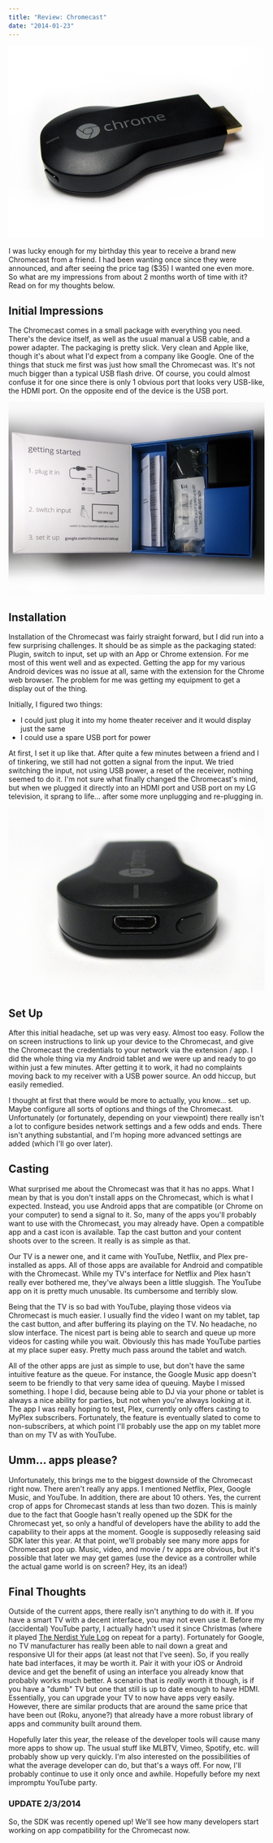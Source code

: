 ```yaml
---
title: "Review: Chromecast"
date: "2014-01-23"
---
```


![Chromecast](images/chromecast_front.jpg)

I was lucky enough for my birthday this year to receive a brand new Chromecast from a friend. I had been wanting once since they were announced, and after seeing the price tag ($35) I wanted one even more. So what are my impressions from about 2 months worth of time with it? Read on for my thoughts below.

## Initial Impressions

The Chromecast comes in a small package with everything you need. There's the device itself, as well as the usual manual a USB cable, and a power adapter. The packaging is pretty slick. Very clean and Apple like, though it's about what I'd expect from a company like Google. One of the things that stuck me first was just how small the Chromecast was. It's not much bigger than a typical USB flash drive. Of course, you could almost confuse it for one since there is only 1 obvious port that looks very USB-like, the HDMI port. On the opposite end of the device is the USB port.

![Chromecast Packaging](images/chromecast_packaging.jpg)

## Installation

Installation of the Chromecast was fairly straight forward, but I did run into a few surprising challenges. It should be as simple as the packaging stated: Plugin, switch to input, set up with an App or Chrome extension. For me most of this went well and as expected. Getting the app for my various Android devices was no issue at all, same with the extension for the Chrome web browser. The problem for me was getting my equipment to get a display out of the thing.

Initially, I figured two things:

- I could just plug it into my home theater receiver and it would display just the same
- I could use a spare USB port for power

At first, I set it up like that. After quite a few minutes between a friend and I of tinkering, we still had not gotten a signal from the input. We tried switching the input, not using USB power, a reset of the receiver, nothing seemed to do it. I'm not sure what finally changed the Chromecast's mind, but when we plugged it directly into an HDMI port and USB port on my LG television, it sprang to life... after some more unplugging and re-plugging in.

![Chromcast USB port](images/chromecast_port.jpg)

## Set Up

After this initial headache, set up was very easy. Almost too easy. Follow the on screen instructions to link up your device to the Chromecast, and give the Chromecast the credentials to your network via the extension / app. I did the whole thing via my Android tablet and we were up and ready to go within just a few minutes. After getting it to work, it had no complaints moving back to my receiver with a USB power source. An odd hiccup, but easily remedied.

I thought at first that there would be more to actually, you know... set up. Maybe configure all sorts of options and things of the Chromecast. Unfortunately (or fortunately, depending on your viewpoint) there really isn't a lot to configure besides network settings and a few odds and ends. There isn't anything substantial, and I'm hoping more advanced settings are added (which I'll go over later).

## Casting

What surprised me about the Chromecast was that it has no apps. What I mean by that is you don't install apps on the Chromecast, which is what I expected. Instead, you use Android apps that are compatible (or Chrome on your computer) to send a signal to it. So, many of the apps you'll probably want to use with the Chromecast, you may already have. Open a compatible app and a cast icon is available. Tap the cast button and your content shoots over to the screen. It really is as simple as that.

Our TV is a newer one, and it came with YouTube, Netflix, and Plex pre-installed as apps. All of those apps are available for Android and compatible with the Chromecast. While my TV's interface for Netflix and Plex hasn't really ever bothered me, they've always been a little sluggish. The YouTube app on it is pretty much unusable. Its cumbersome and terribly slow.

Being that the TV is so bad with YouTube, playing those videos via Chromecast is much easier. I usually find the video I want on my tablet, tap the cast button, and after buffering its playing on the TV. No headache, no slow interface. The nicest part is being able to search and queue up more videos for casting while you wait. Obviously this has made YouTube parties at my place super easy. Pretty much pass around the tablet and watch. 

All of the other apps are just as simple to use, but don't have the same intuitive feature as the queue. For instance, the Google Music app doesn't seem to be friendly to that very same idea of queuing. Maybe I missed something. I hope I did, because being able to DJ via your phone or tablet is always a nice ability for parties, but not when you're always looking at it. The app I was really hoping to test, Plex, currently only offers casting to MyPlex subscribers. Fortunately, the feature is eventually slated to come to non-subscribers, at which point I'll probably use the app on my tablet more than on my TV as with YouTube.

## Umm... apps please?

Unfortunately, this brings me to the biggest downside of the Chromecast right now. There aren't really any apps. I mentioned Netflix, Plex, Google Music, and YouTube. In addition, there are about 10 others. Yes, the current crop of apps for Chromecast stands at less than two dozen. This is mainly due to the fact that Google hasn't really opened up the SDK for the Chromecast yet, so only a handful of developers have the ability to add the capability to their apps at the moment. Google is supposedly releasing said SDK later this year. At that point, we'll probably see many more apps for Chromecast pop up. Music, video, and movie / tv apps are obvious, but it's possible that later we may get games (use the device as a controller while the actual game world is on screen? Hey, its an idea!)

## Final Thoughts

Outside of the current apps, there really isn't anything to do with it. If you have a smart TV with a decent interface, you may not even use it. Before my (accidental) YouTube party, I actually hadn't used it since Christmas (where it played [The Nerdist Yule Log](https://www.youtube.com/watch?v=Fo1YG_kdpxQ) on repeat for a party). Fortunately for Google, no TV manufacturer has really been able to nail down a great and responsive UI for their apps (at least not that I've seen). So, if you really hate bad interfaces, it may be worth it. Pair it with your iOS or Android device and get the benefit of using an interface you already know that probably works much better. A scenario that is _really_ worth it though, is if you have a "dumb" TV but one that still is up to date enough to have HDMI. Essentially, you can upgrade your TV to now have apps very easily. However, there are similar products that are around the same price that have been out (Roku, anyone?) that already have a more robust library of apps and community built around them.

Hopefully later this year, the release of the developer tools will cause many more apps to show up. The usual stuff like MLBTV, Vimeo, Spotify, etc. will probably show up very quickly. I'm also interested on the possibilities of what the average developer can do, but that's a ways off. For now, I'll probably continue to use it only once and awhile. Hopefully before my next impromptu YouTube party.

### UPDATE 2/3/2014

So, the SDK was recently opened up! We'll see how many developers start working on app compatibility for the Chromecast now.
